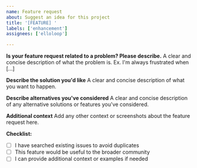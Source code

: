```yaml
---
name: Feature request
about: Suggest an idea for this project
title: '[FEATURE] '
labels: ['enhancement']
assignees: ['elloloop']

---
```


**Is your feature request related to a problem? Please describe.**
A clear and concise description of what the problem is. Ex. I'm always frustrated when [...]

**Describe the solution you'd like**
A clear and concise description of what you want to happen.

**Describe alternatives you've considered**
A clear and concise description of any alternative solutions or features you've considered.

**Additional context**
Add any other context or screenshots about the feature request here.

**Checklist:**
- [ ] I have searched existing issues to avoid duplicates
- [ ] This feature would be useful to the broader community
- [ ] I can provide additional context or examples if needed 